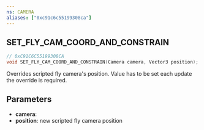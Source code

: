 ```yaml
---
ns: CAMERA
aliases: ["0xc91c6c55199308ca"]
---
```

## SET_FLY_CAM_COORD_AND_CONSTRAIN

```c
// 0xC91C6C55199308CA
void SET_FLY_CAM_COORD_AND_CONSTRAIN(Camera camera, Vector3 position);
```

Overrides scripted fly camera's position. Value has to be set each update the override is required.


## Parameters
* **camera**: 
* **position**: new scripted fly camera position
